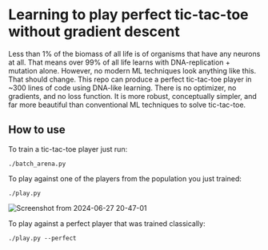 # Learning to play perfect tic-tac-toe without gradient descent
Less than 1% of the biomass of all life is of organisms that have any neurons at all. That means over 99% of all life learns with DNA-replication + mutation alone. However, no modern ML techniques look anything like this. That should change. This repo can produce a perfect tic-tac-toe player in ~300 lines of code using DNA-like learning. There is no optimizer, no gradients, and no loss function. It is more robust, conceptually simpler, and far more beautiful than conventional ML techniques to solve tic-tac-toe.

## How to use

To train a tic-tac-toe player just run:
```
./batch_arena.py
```

To play against one of the players from the population you just trained:
```
./play.py
```
![Screenshot from 2024-06-27 20-47-01](https://github.com/haraschax/nograd/assets/6804392/cdedd0d5-75d1-4a63-bb73-b464409dcde0)

To play against a perfect player that was trained classically:
```
./play.py --perfect
```
